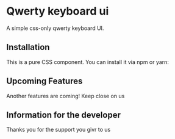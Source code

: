 # Qwerty keyboard ui

A simple css-only qwerty keyboard UI.

## Installation

This is a pure CSS component. You can install it via npm or yarn:

## Upcoming Features
Another features are coming! Keep close on us

## Information for the developer
Thanks you for the support you givr to us
